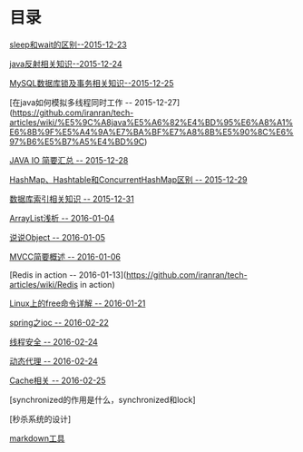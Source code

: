 # 目录
[sleep和wait的区别--2015-12-23](https://github.com/iranran/tech-articles/wiki/sleep%E5%92%8Cwait%E7%9A%84%E5%8C%BA%E5%88%AB)

[java反射相关知识--2015-12-24](https://github.com/iranran/tech-articles/wiki/java%E5%8F%8D%E5%B0%84%E7%9B%B8%E5%85%B3%E7%9F%A5%E8%AF%86)

[MySQL数据库锁及事务相关知识--2015-12-25](https://github.com/iranran/tech-articles/wiki/MySQL%E6%95%B0%E6%8D%AE%E5%BA%93%E9%94%81%E5%8F%8A%E4%BA%8B%E5%8A%A1%E7%9B%B8%E5%85%B3%E7%9F%A5%E8%AF%86)

[在java如何模拟多线程同时工作 -- 2015-12-27] (https://github.com/iranran/tech-articles/wiki/%E5%9C%A8java%E5%A6%82%E4%BD%95%E6%A8%A1%E6%8B%9F%E5%A4%9A%E7%BA%BF%E7%A8%8B%E5%90%8C%E6%97%B6%E5%B7%A5%E4%BD%9C)

[JAVA IO 简要汇总  -- 2015-12-28](https://github.com/iranran/tech-articles/wiki/JAVA-IO-%E7%AE%80%E8%A6%81%E6%B1%87%E6%80%BB)

[HashMap、Hashtable和ConcurrentHashMap区别  -- 2015-12-29](https://github.com/iranran/tech-articles/wiki/HashMap%E3%80%81Hashtable%E5%92%8CConcurrentHashMap%E5%8C%BA%E5%88%AB)

[数据库索引相关知识  -- 2015-12-31](https://github.com/iranran/tech-articles/wiki/数据库索引相关知识)

[ArrayList浅析  -- 2016-01-04](https://github.com/iranran/tech-articles/wiki/ArrayList浅析)

[说说Object -- 2016-01-05](https://github.com/iranran/tech-articles/wiki/说说Object)

[MVCC简要概述 -- 2016-01-06](https://github.com/iranran/tech-articles/wiki/MVCC简要概述)

[Redis in action -- 2016-01-13](https://github.com/iranran/tech-articles/wiki/Redis in action)

[Linux上的free命令详解 -- 2016-01-21](https://github.com/iranran/tech-articles/wiki/Linux上的free命令详解)

[spring之ioc -- 2016-02-22](https://github.com/iranran/tech-articles/wiki/spring之ioc)

[线程安全 -- 2016-02-24](https://github.com/iranran/tech-articles/wiki/线程安全)

[动态代理 -- 2016-02-24](https://github.com/iranran/tech-articles/wiki/动态代理)

[Cache相关 -- 2016-02-25](https://github.com/iranran/tech-articles/wiki/Cache相关)

[synchronized的作用是什么，synchronized和lock]

[秒杀系统的设计]

[markdown工具](https://www.zybuluo.com/mdeditor)

